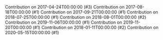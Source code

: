 Contribution on 2017-04-24T00:00:00 (#3)
Contribution on 2017-08-18T00:00:00 (#1)
Contribution on 2017-09-21T00:00:00 (#1)
Contribution on 2018-07-25T00:00:00 (#1)
Contribution on 2018-08-01T00:00:00 (#2)
Contribution on 2019-11-06T00:00:00 (#1)
Contribution on 2019-11-20T00:00:00 (#1)
Contribution on 2018-01-11T00:00:00 (#2)
Contribution on 2020-05-15T00:00:00 (#1)
